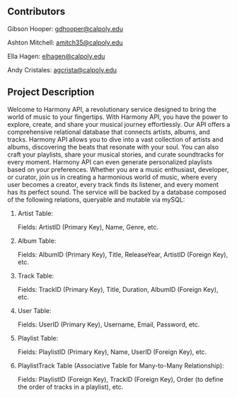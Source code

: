 ## Contributors
Gibson Hooper: gdhooper@calpoly.edu

Ashton Mitchell: amitch35@calpoly.edu

Ella Hagen: elhagen@calpoly.edu

Andy Cristales: agcrista@calpoly.edu

## Project Description
Welcome to Harmony API, a revolutionary service designed to bring the world of music to your fingertips. With Harmony API, you have the power to explore, create, and share your musical journey effortlessly. Our API offers a comprehensive relational database that connects artists, albums, and tracks. Harmony API allows you to dive into a vast collection of artists and albums, discovering the beats that resonate with your soul. You can also craft your playlists, share your musical stories, and curate soundtracks for every moment. Harmony API can even generate personalized playlists based on your preferences. Whether you are a music enthusiast, developer, or curator, join us in creating a harmonious world of music, where every user becomes a creator, every track finds its listener, and every moment has its perfect sound.
The service will be backed by a database composed of the following relations, queryable and mutable via mySQL:
1. Artist Table:

   Fields: ArtistID (Primary Key), Name, Genre, etc.
   
3. Album Table:

    Fields: AlbumID (Primary Key), Title, ReleaseYear, ArtistID (Foreign Key), etc.
   
5. Track Table:

    Fields: TrackID (Primary Key), Title, Duration, AlbumID (Foreign Key), etc.
   
7. User Table:

    Fields: UserID (Primary Key), Username, Email, Password, etc.
   
9. Playlist Table:

    Fields: PlaylistID (Primary Key), Name, UserID (Foreign Key), etc.
   
11. PlaylistTrack Table (Associative Table for Many-to-Many Relationship):

    Fields: PlaylistID (Foreign Key), TrackID (Foreign Key), Order (to define the order of tracks in a playlist), etc.
   
